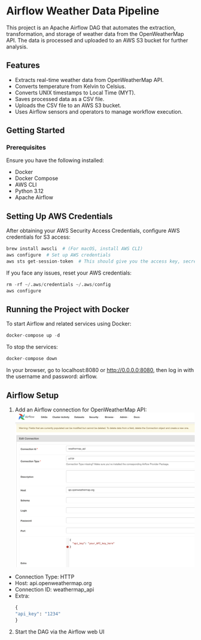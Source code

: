 # Airflow Weather Data Pipeline

This project is an Apache Airflow DAG that automates the extraction, transformation, and storage of weather data from the OpenWeatherMap API. The data is processed and uploaded to an AWS S3 bucket for further analysis.

## Features
- Extracts real-time weather data from OpenWeatherMap API.
- Converts temperature from Kelvin to Celsius.
- Converts UNIX timestamps to Local Time (MYT).
- Saves processed data as a CSV file.
- Uploads the CSV file to an AWS S3 bucket.
- Uses Airflow sensors and operators to manage workflow execution.

## Getting Started
### Prerequisites
Ensure you have the following installed:
- Docker
- Docker Compose
- AWS CLI
- Python 3.12
- Apache Airflow

## Setting Up AWS Credentials
After obtaining your AWS Security Access Credentials, configure AWS credentials for S3 access:

```python
brew install awscli  # (For macOS, install AWS CLI)
aws configure  # Set up AWS credentials
aws sts get-session-token  # This should give you the access key, secret and token
```

If you face any issues, reset your AWS credentials:

```python
rm -rf ~/.aws/credentials ~/.aws/config
aws configure
```

## Running the Project with Docker
To start Airflow and related services using Docker:

```python
docker-compose up -d
```

To stop the services:

```python
docker-compose down
```

In your browser, go to localhost:8080 or http://0.0.0.0:8080, then log in with the username and password: airflow.

## Airflow Setup 
1. Add an Airflow connection for OpenWeatherMap API:
![](https://github.com/AlvinChin1608/airflow-pipelines-portfolio/blob/main/demo/airflowconnection.png)

- Connection Type: HTTP
- Host: api.openweathermap.org
- Connection ID: weathermap_api
- Extra:
  ```python
  {
  "api_key": "1234"
  }
  ```

2. Start the DAG via the Airflow web UI







